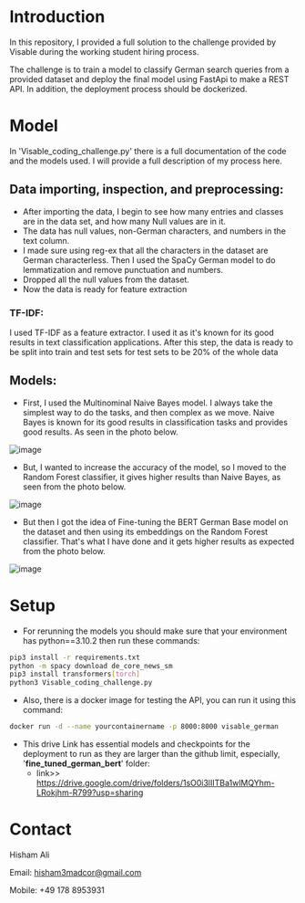 # Introduction

In this repository, I provided a full solution to the challenge provided by Visable during the working student hiring process. 

The challenge is to train a model to classify German search queries from a provided dataset and deploy the final model using FastApi to make a REST API. In addition, the deployment process should be dockerized.

# Model

In 'Visable_coding_challenge.py' there is a full documentation of the code and the models used. I will provide a full description of my process here.

## Data importing, inspection, and preprocessing:

* After importing the data, I begin to see how many entries and classes are in the data set, and how many Null values are in it.
* The data has null values, non-German characters, and numbers in the text column.
* I made sure using reg-ex that all the characters in the dataset are German characterless. Then I used the SpaCy German model to do lemmatization and remove punctuation and numbers.
* Dropped all the null values from the dataset.
* Now the data is ready for feature extraction

### TF-IDF:

I used TF-IDF as a feature extractor. I used it as it's known for its good results in text classification applications. After this step, the data is ready to be split  into train and test sets for test sets to be 20% of the whole data

## Models:

* First, I used the Multinominal Naive Bayes model. I always take the simplest way to do the tasks, and then complex as we move. Naive Bayes is known for its good results in classification tasks and provides good results. As seen in the photo below.

![image](https://github.com/hishammadcor/HisAli753/assets/32823502/220f7943-b8b4-487c-b9d5-b32f0b7be676)


* But, I wanted to increase the accuracy of the model, so I moved to the Random Forest classifier, it gives higher results than Naive Bayes, as seen from the photo below.

![image](https://github.com/hishammadcor/HisAli753/assets/32823502/a965972c-260d-455a-bae8-eb3742ebfdfd)



* But then I got the idea of Fine-tuning the BERT German Base model on the dataset and then using its embeddings on the Random Forest classifier. That's what I have done and it gets higher results as expected from the photo below.

![image](https://github.com/hishammadcor/HisAli753/assets/32823502/d1e2b536-c0f4-4c29-824e-e8a370ceb163)



# Setup

* For rerunning the models you should make sure that your environment has python==3.10.2 then run these commands:

```bash
pip3 install -r requirements.txt
python -m spacy download de_core_news_sm
pip3 install transformers[torch]
python3 Visable_coding_challenge.py
```

* Also, there is a docker image for testing the API, you can run it using this command:

```bash
docker run -d --name yourcontainername -p 8000:8000 visable_german
```

* This drive Link has essential models and checkpoints for the deployment to run as they are larger than the github limit, especially, '**fine_tuned_german_bert**' folder:
  * link>> https://drive.google.com/drive/folders/1sO0i3lIITBa1wlMQYhm-LRokjhm-R799?usp=sharing



# Contact

Hisham Ali

Email: hisham3madcor@gmail.com

Mobile: +49 178 8953931
